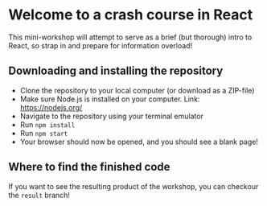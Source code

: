 # Welcome to a crash course in React

This mini-workshop will attempt to serve as a brief (but thorough) intro to React, so strap in and prepare for information overload!

## Downloading and installing the repository

- Clone the repository to your local computer (or download as a ZIP-file)
- Make sure Node.js is installed on your computer. Link: https://nodejs.org/
- Navigate to the repository using your terminal emulator
- Run `npm install`
- Run `npm start`
- Your browser should now be opened, and you should see a blank page!

## Where to find the finished code

If you want to see the resulting product of the workshop, you can checkour the `result` branch!
